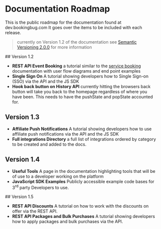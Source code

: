 # Documentation Roadmap
This is the public roadmap for the documentation found at dev.bookingbug.com It goes over the items to be included with each release.

> currently on Version 1.2 of the documentation see [Semantic Versioning 2.0.0](http://semver.org/) for more information

## Version 1.2
- **REST API Event Booking** a tutorial similar to the [service booking](rest-api/service-booking) documentation with user flow diagrams and end point examples
- **Single Sign On** A tutorial showing developers how to Single Sign-on (SSO) via the API and the JS SDK
- **Hook back button on History API** currently hitting the browsers back button will take you back to the homepage regardless of where you have been. This needs to have the pushState and popState accounted for.

## Version 1.3
- **Affiliate Push Notifications** A tutorial showing developers how to use affiliate push notifications via the API and the JS SDK
- **Full integrations Directory** a full list of integrations ordered by category to be created and added to the docs.

## Version 1.4
- **Useful Tools** A page in the documentation highlighting tools that will be of use to a developer working on the platform
- **JavaScript SDK Examples** Publicly accessible example code bases for 3<sup>rd</sup> party Developers to use.

## Version 1.5
- **REST API Discounts** A tutorial on how to work with the discounts on offer via the REST API.
- **REST API Packages and Bulk Purchases** A tutorial showing developers how to apply packages and bulk purchases via the API.